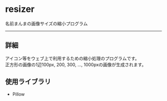 # resizer

名前まんまの画像サイズの縮小プログラム

---

## 詳細
アイコン等をウェブ上で利用するための縮小処理のプログラムです。  
正方形の画像の1辺100px, 200, 300, ..., 1000pxの画像が生成されます。

## 使用ライブラリ
- Pillow